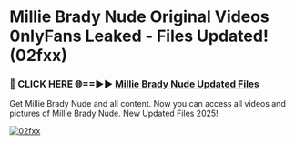 # Millie Brady Nude Original Videos 0nlyFans Leaked - Files Updated! (02fxx)

<h3>🔴 CLICK HERE 🌐==►► <a href="https://tinyurl.com/yrmya6cz" rel="nofollow">Millie Brady Nude Updated Files</a></h3>

Get Millie Brady Nude and all content. Now you can access all videos and pictures of Millie Brady Nude. New Updated Files 2025!

[![02fxx](https://i.imgur.com/FMdXYCs.gif)](https://tinyurl.com/yrmya6cz)

